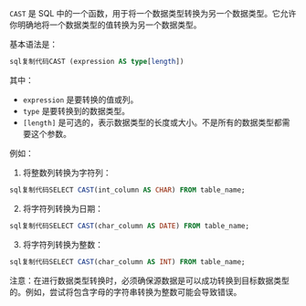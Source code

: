`CAST` 是 SQL 中的一个函数，用于将一个数据类型转换为另一个数据类型。它允许你明确地将一个数据类型的值转换为另一个数据类型。

基本语法是：

```sql
sql复制代码CAST (expression AS type[length])
```

其中：

- `expression` 是要转换的值或列。
- `type` 是要转换到的数据类型。
- `[length]` 是可选的，表示数据类型的长度或大小。不是所有的数据类型都需要这个参数。

例如：

1. 将整数列转换为字符列：
    

```sql
sql复制代码SELECT CAST(int_column AS CHAR) FROM table_name;
```

2. 将字符列转换为日期：
    

```sql
sql复制代码SELECT CAST(char_column AS DATE) FROM table_name;
```

3. 将字符列转换为整数：
    

```sql
sql复制代码SELECT CAST(char_column AS INT) FROM table_name;
```

注意：在进行数据类型转换时，必须确保源数据是可以成功转换到目标数据类型的。例如，尝试将包含字母的字符串转换为整数可能会导致错误。